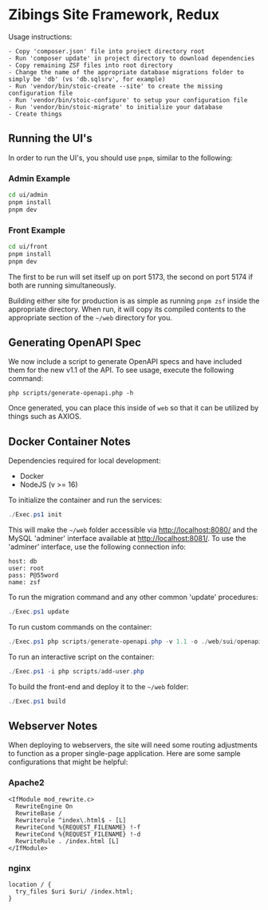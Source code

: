 # Zibings Site Framework, Redux
Usage instructions:

```
- Copy 'composer.json' file into project directory root
- Run 'composer update' in project directory to download dependencies
- Copy remaining ZSF files into root directory
- Change the name of the appropriate database migrations folder to simply be 'db' (vs 'db.sqlsrv', for example)
- Run 'vendor/bin/stoic-create --site' to create the missing configuration file
- Run 'vendor/bin/stoic-configure' to setup your configuration file
- Run 'vendor/bin/stoic-migrate' to initialize your database
- Create things
```

## Running the UI's
In order to run the UI's, you should use `pnpm`, similar to the following:

### Admin Example
```bash
cd ui/admin
pnpm install
pnpm dev
```
 ### Front Example
```bash
cd ui/front
pnpm install
pnpm dev
```

The first to be run will set itself up on port 5173, the second on port 5174 if both are running simultaneously.

Building either site for production is as simple as running `pnpm zsf` inside the appropriate directory.  When run, it will copy its compiled contents to the appropriate section of the `~/web` directory for you.

## Generating OpenAPI Spec
We now include a script to generate OpenAPI specs and have included them for the new v1.1 of the API.  To see usage, execute the following command:

```
php scripts/generate-openapi.php -h
```

Once generated, you can place this inside of `web` so that it can be utilized by things such as AXIOS.

## Docker Container Notes
Dependencies required for local development:

* Docker
* NodeJS (v >= 16)

To initialize the container and run the services:

```powershell
./Exec.ps1 init
```

This will make the `~/web` folder accessible via [http://localhost:8080/](http://localhost:8080/) and the MySQL 'adminer' interface available at [http://localhost:8081/](http://localhost:8081/).  To use the 'adminer' interface, use the following connection info:

```
host: db
user: root
pass: P@55word
name: zsf
```

To run the migration command and any other common 'update' procedures:

```powershell
./Exec.ps1 update
```

To run custom commands on the container:

```powershell
./Exec.ps1 php scripts/generate-openapi.php -v 1.1 -o ./web/sui/openapi.yaml -f yaml
```

To run an interactive script on the container:

```powershell
./Exec.ps1 -i php scripts/add-user.php
```

To build the front-end and deploy it to the `~/web` folder:

```powershell
./Exec.ps1 build
```

## Webserver Notes
When deploying to webservers, the site will need some routing adjustments to function as a proper single-page application.  Here are some sample configurations that might be helpful:

### Apache2
```apacheconf
<IfModule mod_rewrite.c>
  RewriteEngine On
  RewriteBase /
  Rewriterule ^index\.html$ - [L]
  RewriteCond %{REQUEST_FILENAME} !-f
  RewriteCond %{REQUEST_FILENAME} !-d
  RewriteRule . /index.html [L]
</IfModule>
```

### nginx
```nginx
location / {
  try_files $uri $uri/ /index.html;
}
```